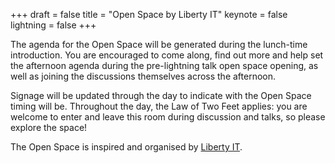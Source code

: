 +++
draft = false
title = "Open Space by Liberty IT"
keynote = false
lightning = false
+++

The agenda for the Open Space will be generated during the lunch-time introduction. You are encouraged to come along, find out more and help set the afternoon agenda during the pre-lightning talk open space opening, as well as joining the discussions themselves across the afternoon.

Signage will be updated through the day to indicate with the Open Space timing will be. Throughout the day, the Law of Two Feet applies: you are welcome to enter and leave this room during discussion and talks, so please explore the space!

The Open Space is inspired and organised by [Liberty IT](https://www.liberty-it.co.uk/).